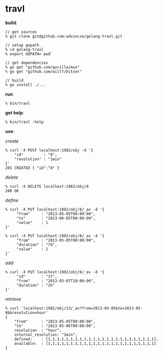 travl
=====

**build**:

	// get sources
	% git clone git@github.com:advincze/golang-travl.git

	// setup gopath	
	% cd golang-travl
	% export GOPATH=`pwd`
	
	// get dependencies
	% go get "github.com/gorilla/mux"
	% go get "github.com/willf/bitset"
	
	// build
	% go install ./...
	

**run**:

	% bin/travl
	
**get help**:

	% bin/travl -help
	

**use**:

*create*

	% curl -X POST localhost:1982/obj -d '{
		"id"		 : "8",
		"resolution" : "1min"
	}'
	201 CREATED { "id":"8" }

*delete*

	% curl -X DELETE localhost:1982/obj/8
	200 OK
		
*define*

	% curl -X PUT localhost:1982/obj/8/_av -d '{
		 "from" 	: "2013-05-05T00:00:00",
		 "to" 		: "2013-06-05T00:00:00",
		 "value"	: 1
	}'
	
	% curl -X PUT localhost:1982/obj/8/_av -d '{
		 "from" 	: "2013-05-05T00:00:00",
		 "duration" : "7d",
		 "value"	: 1
	}'
	
*add*

	% curl -X PUT localhost:1982/obj/8/_ev -d '{
		 "id" 		: "17",
		 "from" 	: "2013-05-07T18:00:00",
		 "duration" : "2h"
	}'
	
*retrieve*

	% curl 'localhost:1982/obj/13/_av?from=2013-05-05&to=2013-05-06&resolution=hour'
	{
		"from" 		: "2013-05-05T00:00:00",
		"to" 		: "2013-05-06T00:00:00",
		resolution	: "hour",
		internal_resolution: "1min",
		defined:	: [1,1,1,1,1,1,1,1,1,1,1,1,1,1,1,1,1,1,1,1,1,1,1,1],
		available:	: [1,1,1,1,1,1,1,1,1,1,1,1,1,1,1,1,1,1,1,1,1,1,1,1]
	}